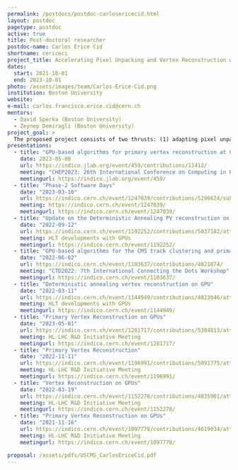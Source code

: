 ```yaml
---
permalink: /postdocs/postdoc-carlosericecid.html
layout: postdoc
pagetype: postdoc
active: true
title: Post-doctoral researcher
postdoc-name: Carlos Erice Cid
shortname: cericeci
project_title: Accelerating Pixel Unpacking and Vertex Reconstruction with GPUs
dates:
  start: 2021-10-01
  end: 2023-10-01
photo: /assets/images/team/Carlos-Erice-Cid.png
institution: Boston University
website:
e-mail: carlos.francisco.erice.cid@cern.ch
mentors:
  - David Sperka (Boston University)
  - Zeynep Demiragli (Boston University)	
project_goal: >
  The proposed project consists of two thrusts: (1) adapting pixel unpacking to execute on GPUs and (2) adapting the vertex reconstruction algorithm to execute on GPUs. These projects are synergistic and leverage existing expertise at Boston University in back-end readout electronics to expand the group's research program into the area of heterogeneous computing for the HL-LHC era. The pixel unpacking project will serve as an educational bridge project, and the vertex reconstruction effort will take advantage of the gained expertise to accelerate a resource-intensive portion of the HL-LHC reconstruction.
presentations:
  - title: "GPU-based algorithms for primary vertex reconstruction at CMS"
    date: 2023-05-08
    url: https://indico.jlab.org/event/459/contributions/11412/
    meeting: "CHEP2023: 26th International Conference on Computing in High Energy Physics and Nuclear Physics"
    meetingurl: https://indico.jlab.org/event/459/
  - title: "Phase-2 Software Days"
    date: "2023-03-10"
    url: https://indico.cern.ch/event/1247039/contributions/5296624/subcontributions/415811/attachments/2608553/4506209/PV_forPhase2Software.pdf
    meeting: https://indico.cern.ch/event/1247039/
    meetingurl: https://indico.cern.ch/event/1247039/
  - title: "Update on the Deterministic Annealing PV reconstruction on GPU"
    date: "2022-09-12"
    url: https://indico.cern.ch/event/1192252/contributions/5037182/attachments/2506691/4307241/HLT%20GPU%20Offline%20Primary%20Vertex%20for%20Heterogeneous%20Architectures.pdf
    meeting: HLT developments with GPUs
    meetingurl: https://indico.cern.ch/event/1192252/
  - title: "GPU-based algorithms for the CMS track clustering and primary vertex reconstruction for the Run 3 and Phase II of the LHC"
    date: "2022-06-02"  
    url: https://indico.cern.ch/event/1103637/contributions/4821874/
    meeting: "CTD2022: 7th International Connecting the Dots Workshop"
    meetingurl: https://indico.cern.ch/event/1103637/
  - title: "Deterministic annealing vertex reconstruction on GPU"
    date: "2022-03-11"
    url: https://indico.cern.ch/event/1144949/contributions/4823046/attachments/2425113/4151697/PV_Apr11_HLTGPUmeeting.pdf
    meeting: HLT developments with GPUs
    meetingurl: https://indico.cern.ch/event/1144949/
  - title: "Primary Vertex Reconstruction on GPUs"
    date: "2023-05-01"
    url: https://indico.cern.ch/event/1281717/contributions/5384813/attachments/2638589/4565671/PV_forRD_May.pdf
    meeting: HL-LHC R&D Initiative Meeting
    meetingurl: https://indico.cern.ch/event/1281717/
  - title: "Primary Vertex Reconstruction"
    date: "2022-11-11"
    url: https://indico.cern.ch/event/1196991/contributions/5091775/attachments/2526591/4345864/PV_forRD_Oct.pdf
    meeting: HL-LHC R&D Initiative Meeting
    meetingurl: https://indico.cern.ch/event/1196991/
  - title: "Vertex Reconstruction on GPUs"
    date: "2022-03-19"
    url: https://indico.cern.ch/event/1152278/contributions/4835901/attachments/2428318/4157635/PV_Apr19_PVGPU_PhaseIIR&D.pdf
    meeting: HL-LHC R&D Initiative Meeting
    meetingurl: https://indico.cern.ch/event/1152278/
  - title: "Primary Vertex Reconstruction on GPUs"
    date: "2021-11-16"
    url: https://indico.cern.ch/event/1097778/contributions/4619034/attachments/2347253/4002840/HL-LHC_R&D_Carlos_v2.pdf
    meeting: HL-LHC R&D Initiative Meeting
    meetingurl: https://indico.cern.ch/event/1097778/

proposal: /assets/pdfs/USCMS_CarlosEriceCid.pdf
---
```

